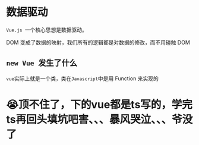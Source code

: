 # 数据驱动

`Vue.js `一个核心思想是数据驱动。

DOM 变成了数据的映射，我们所有的逻辑都是对数据的修改，而不用碰触 DOM

## `new Vue `发生了什么

`vue`实际上就是一个类，类在` Javascript `中是用 Function 来实现的

# 😭顶不住了，下的vue都是ts写的，学完ts再回头填坑吧害、、、暴风哭泣、、、爷没了